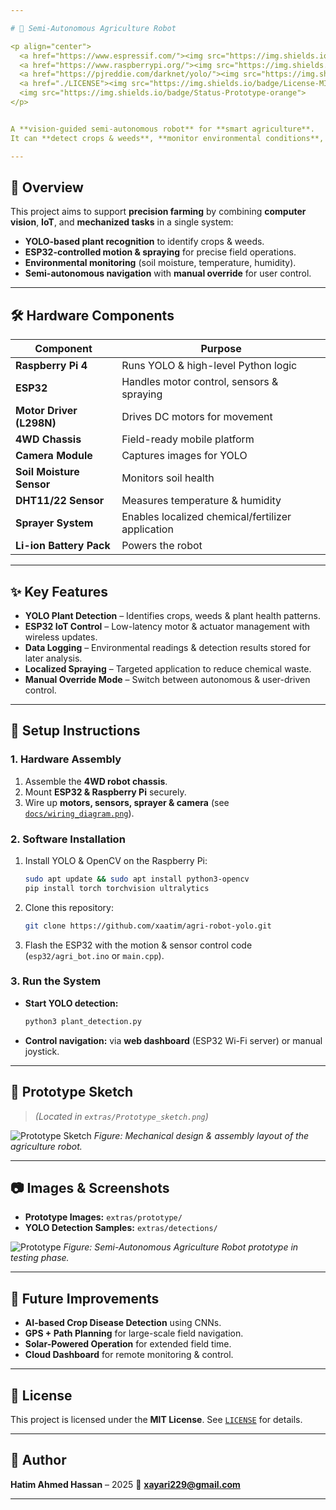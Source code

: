 ```yaml
---

# 🌾 Semi-Autonomous Agriculture Robot

<p align="center">
  <a href="https://www.espressif.com/"><img src="https://img.shields.io/badge/Microcontroller-ESP32-blue?logo=espressif"></a>
  <a href="https://www.raspberrypi.org/"><img src="https://img.shields.io/badge/Processing-Raspberry%20Pi-A22846?logo=raspberrypi"></a>
  <a href="https://pjreddie.com/darknet/yolo/"><img src="https://img.shields.io/badge/YOLO-Plant%20Detection-red?logo=pytorch"></a>
  <a href="./LICENSE"><img src="https://img.shields.io/badge/License-MIT-green.svg"></a>
  <img src="https://img.shields.io/badge/Status-Prototype-orange">
</p>


A **vision-guided semi-autonomous robot** for **smart agriculture**.
It can **detect crops & weeds**, **monitor environmental conditions**, and **perform basic field tasks** like **localized spraying**, using **YOLO-based plant recognition**, **ESP32 microcontroller**, and **Raspberry Pi for processing**.

---
```


## 📖 Overview

This project aims to support **precision farming** by combining **computer vision**, **IoT**, and **mechanized tasks** in a single system:

* **YOLO-based plant recognition** to identify crops & weeds.
* **ESP32-controlled motion & spraying** for precise field operations.
* **Environmental monitoring** (soil moisture, temperature, humidity).
* **Semi-autonomous navigation** with **manual override** for user control.

---

## 🛠 Hardware Components

| Component                | Purpose                                           |
| ------------------------ | ------------------------------------------------- |
| **Raspberry Pi 4**       | Runs YOLO & high-level Python logic               |
| **ESP32**                | Handles motor control, sensors & spraying         |
| **Motor Driver (L298N)** | Drives DC motors for movement                     |
| **4WD Chassis**          | Field-ready mobile platform                       |
| **Camera Module**        | Captures images for YOLO                          |
| **Soil Moisture Sensor** | Monitors soil health                              |
| **DHT11/22 Sensor**      | Measures temperature & humidity                   |
| **Sprayer System**       | Enables localized chemical/fertilizer application |
| **Li-ion Battery Pack**  | Powers the robot                                  |

---

## ✨ Key Features

* **YOLO Plant Detection** – Identifies crops, weeds & plant health patterns.
* **ESP32 IoT Control** – Low-latency motor & actuator management with wireless updates.
* **Data Logging** – Environmental readings & detection results stored for later analysis.
* **Localized Spraying** – Targeted application to reduce chemical waste.
* **Manual Override Mode** – Switch between autonomous & user-driven control.

---

## 🔧 Setup Instructions

### 1. **Hardware Assembly**

1. Assemble the **4WD robot chassis**.
2. Mount **ESP32 & Raspberry Pi** securely.
3. Wire up **motors, sensors, sprayer & camera** (see [`docs/wiring_diagram.png`](./docs/wiring_diagram.png)).

### 2. **Software Installation**

1. Install YOLO & OpenCV on the Raspberry Pi:

   ```bash
   sudo apt update && sudo apt install python3-opencv
   pip install torch torchvision ultralytics
   ```
2. Clone this repository:

   ```bash
   git clone https://github.com/xaatim/agri-robot-yolo.git
   ```
3. Flash the ESP32 with the motion & sensor control code (`esp32/agri_bot.ino` or `main.cpp`).

### 3. **Run the System**

* **Start YOLO detection:**

  ```bash
  python3 plant_detection.py
  ```
* **Control navigation:** via **web dashboard** (ESP32 Wi-Fi server) or manual joystick.

---

## 📐 Prototype Sketch

> *(Located in `extras/Prototype_sketch.png`)*

![Prototype Sketch](./extras/Prototype_sketch.png)
*Figure: Mechanical design & assembly layout of the agriculture robot.*

---

## 📷 Images & Screenshots

* **Prototype Images:** `extras/prototype/`
* **YOLO Detection Samples:** `extras/detections/`

![Prototype](./extras/prototype/agri_bot_setup.jpg)
*Figure: Semi-Autonomous Agriculture Robot prototype in testing phase.*

---

## 🚀 Future Improvements

* **AI-based Crop Disease Detection** using CNNs.
* **GPS + Path Planning** for large-scale field navigation.
* **Solar-Powered Operation** for extended field time.
* **Cloud Dashboard** for remote monitoring & control.

---

## 📄 License

This project is licensed under the **MIT License**. See [`LICENSE`](./LICENSE) for details.

---

## 👤 Author

**Hatim Ahmed Hassan** – 2025
📧 **[xayari229@gmail.com](mailto:xayari229@gmail.com)**

---

